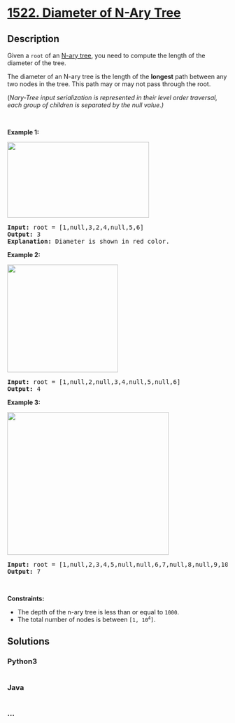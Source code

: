 # [1522. Diameter of N-Ary Tree](https://leetcode.com/problems/diameter-of-n-ary-tree)



## Description

<p>Given a <code>root</code> of an <a href="https://leetcode.com/articles/introduction-to-n-ary-trees/" target="_blank">N-ary tree</a>, you need to compute the length of the diameter of the tree.</p>

<p>The diameter of an N-ary tree is the length of the <strong>longest</strong> path between any two nodes in the tree. This path may or may not pass through the root.</p>

<p>(<em>Nary-Tree input serialization is represented in their level order traversal, each group of children is separated by the null value.)</em></p>

<p>&nbsp;</p>
<p><strong>Example 1:</strong></p>

<p><img alt="" src="https://cdn.jsdelivr.net/gh/yanglr/leetcode-ac@master/assets/1500-1599/1522.Diameter%20of%20N-Ary%20Tree/images/sample_2_1897.png" style="width: 324px; height: 173px;" /></p>

<pre>
<strong>Input:</strong> root = [1,null,3,2,4,null,5,6]
<strong>Output:</strong> 3
<strong>Explanation: </strong>Diameter is shown in red color.</pre>

<p><strong>Example 2:</strong></p>

<p><strong><img alt="" src="https://cdn.jsdelivr.net/gh/yanglr/leetcode-ac@master/assets/1500-1599/1522.Diameter%20of%20N-Ary%20Tree/images/sample_1_1897.png" style="width: 253px; height: 246px;" /></strong></p>

<pre>
<strong>Input:</strong> root = [1,null,2,null,3,4,null,5,null,6]
<strong>Output:</strong> 4
</pre>

<p><strong>Example 3:</strong></p>

<p><img alt="" src="https://cdn.jsdelivr.net/gh/yanglr/leetcode-ac@master/assets/1500-1599/1522.Diameter%20of%20N-Ary%20Tree/images/sample_3_1897.png" style="width: 369px; height: 326px;" /></p>

<pre>
<strong>Input:</strong> root = [1,null,2,3,4,5,null,null,6,7,null,8,null,9,10,null,null,11,null,12,null,13,null,null,14]
<strong>Output:</strong> 7
</pre>

<p>&nbsp;</p>
<p><strong>Constraints:</strong></p>

<ul>
	<li>The depth of the n-ary tree is less than or equal to <code>1000</code>.</li>
	<li>The total number of nodes is between <code>[1, 10<sup>4</sup>]</code>.</li>
</ul>


## Solutions

<!-- tabs:start -->

### **Python3**

```python

```

### **Java**

```java

```

### **...**

```

```

<!-- tabs:end -->
